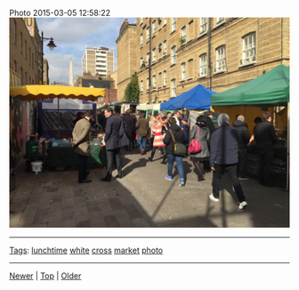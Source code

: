 <!--
title: Photo 2015-03-05 12
date: 2020-06-28T14:57:48.958Z
tags: lunchtime, white, cross, market, photo
-->










Photo 2015-03-05 12:58:22
![](112780370202-0.jpg)

<!--BOTTOM-POST-NAVIGATION-->
---

[Tags](tags.md): [lunchtime](tag-lunchtime.md) [white](tag-white.md) [cross](tag-cross.md) [market](tag-market.md) [photo](tag-photo.md)

---

[Newer](112731739222.md) | [Top](index.md) | [Older](113589441437.md)
